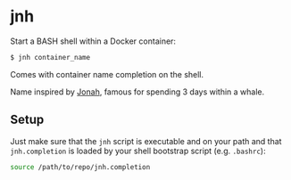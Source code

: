 # jnh
Start a BASH shell within a Docker container:

```bash
$ jnh container_name
```

Comes with container name completion on the shell.

Name inspired by [Jonah](https://en.wikipedia.org/wiki/Jonah), famous for spending 3 days within a whale.

## Setup

Just make sure that the `jnh` script is executable and on your path and that `jnh.completion` is loaded by your shell bootstrap script (e.g. `.bashrc`):

```bash
source /path/to/repo/jnh.completion
```
